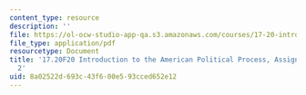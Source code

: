 ```yaml
---
content_type: resource
description: ''
file: https://ol-ocw-studio-app-qa.s3.amazonaws.com/courses/17-20-introduction-to-the-american-political-process-fall-2020/8a02522d693c43f600e593cced652e12_MIT17_20F20_Paper2.pdf
file_type: application/pdf
resourcetype: Document
title: '17.20F20 Introduction to the American Political Process, Assignments: Paper
  2'
uid: 8a02522d-693c-43f6-00e5-93cced652e12
---
```

